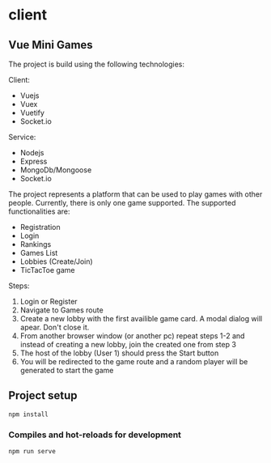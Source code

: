# client

## Vue Mini Games

The project is build using the following technologies:

Client:
- Vuejs
- Vuex
- Vuetify
- Socket.io

Service:
- Nodejs
- Express
- MongoDb/Mongoose
- Socket.io

The project represents a platform that can be used to play games with other people. Currently, there is only one game supported. The supported functionalities are:
- Registration
- Login
- Rankings
- Games List
- Lobbies (Create/Join)
- TicTacToe game

Steps:

1) Login or Register
2) Navigate to Games route
3) Create a new lobby with the first availible game card. A modal dialog will apear. Don't close it.
4) From another browser window (or another pc) repeat steps 1-2 and instead of creating a new lobby, join the created one from step 3
5) The host of the lobby (User 1) should press the Start button
6) You will be redirected to the game route and a random player will be generated to start the game

## Project setup
```
npm install
```

### Compiles and hot-reloads for development
```
npm run serve
```
